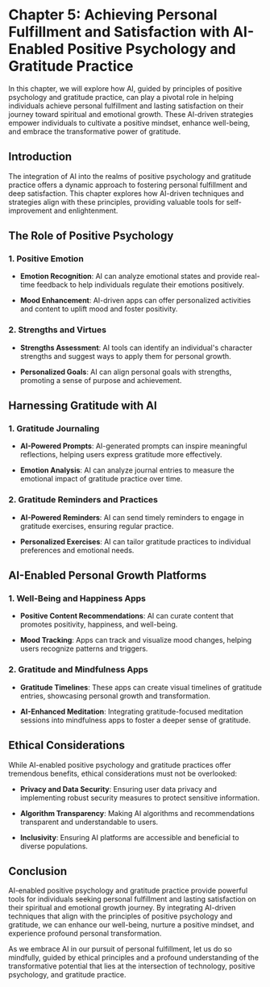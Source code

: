 Chapter 5: Achieving Personal Fulfillment and Satisfaction with AI-Enabled Positive Psychology and Gratitude Practice
=====================================================================================================================

In this chapter, we will explore how AI, guided by principles of positive psychology and gratitude practice, can play a pivotal role in helping individuals achieve personal fulfillment and lasting satisfaction on their journey toward spiritual and emotional growth. These AI-driven strategies empower individuals to cultivate a positive mindset, enhance well-being, and embrace the transformative power of gratitude.

Introduction
------------

The integration of AI into the realms of positive psychology and gratitude practice offers a dynamic approach to fostering personal fulfillment and deep satisfaction. This chapter explores how AI-driven techniques and strategies align with these principles, providing valuable tools for self-improvement and enlightenment.

The Role of Positive Psychology
-------------------------------

### 1. **Positive Emotion**

* **Emotion Recognition**: AI can analyze emotional states and provide real-time feedback to help individuals regulate their emotions positively.

* **Mood Enhancement**: AI-driven apps can offer personalized activities and content to uplift mood and foster positivity.

### 2. **Strengths and Virtues**

* **Strengths Assessment**: AI tools can identify an individual's character strengths and suggest ways to apply them for personal growth.

* **Personalized Goals**: AI can align personal goals with strengths, promoting a sense of purpose and achievement.

Harnessing Gratitude with AI
----------------------------

### 1. **Gratitude Journaling**

* **AI-Powered Prompts**: AI-generated prompts can inspire meaningful reflections, helping users express gratitude more effectively.

* **Emotion Analysis**: AI can analyze journal entries to measure the emotional impact of gratitude practice over time.

### 2. **Gratitude Reminders and Practices**

* **AI-Powered Reminders**: AI can send timely reminders to engage in gratitude exercises, ensuring regular practice.

* **Personalized Exercises**: AI can tailor gratitude practices to individual preferences and emotional needs.

AI-Enabled Personal Growth Platforms
------------------------------------

### 1. **Well-Being and Happiness Apps**

* **Positive Content Recommendations**: AI can curate content that promotes positivity, happiness, and well-being.

* **Mood Tracking**: Apps can track and visualize mood changes, helping users recognize patterns and triggers.

### 2. **Gratitude and Mindfulness Apps**

* **Gratitude Timelines**: These apps can create visual timelines of gratitude entries, showcasing personal growth and transformation.

* **AI-Enhanced Meditation**: Integrating gratitude-focused meditation sessions into mindfulness apps to foster a deeper sense of gratitude.

Ethical Considerations
----------------------

While AI-enabled positive psychology and gratitude practices offer tremendous benefits, ethical considerations must not be overlooked:

* **Privacy and Data Security**: Ensuring user data privacy and implementing robust security measures to protect sensitive information.

* **Algorithm Transparency**: Making AI algorithms and recommendations transparent and understandable to users.

* **Inclusivity**: Ensuring AI platforms are accessible and beneficial to diverse populations.

Conclusion
----------

AI-enabled positive psychology and gratitude practice provide powerful tools for individuals seeking personal fulfillment and lasting satisfaction on their spiritual and emotional growth journey. By integrating AI-driven techniques that align with the principles of positive psychology and gratitude, we can enhance our well-being, nurture a positive mindset, and experience profound personal transformation.

As we embrace AI in our pursuit of personal fulfillment, let us do so mindfully, guided by ethical principles and a profound understanding of the transformative potential that lies at the intersection of technology, positive psychology, and gratitude practice.
